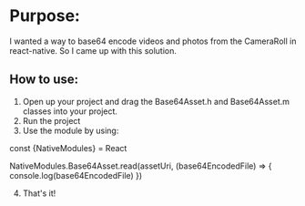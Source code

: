 Purpose:
=======

I wanted a way to base64 encode videos and photos from the CameraRoll in react-native. So I came up with this solution.

How to use:
-----------

1. Open up your project and drag the Base64Asset.h and Base64Asset.m classes into your project.
2. Run the project
3. Use the module by using:

const {NativeModules} = React

NativeModules.Base64Asset.read(assetUri, (base64EncodedFile) => {
console.log(base64EncodedFile)
})

4. That's it!
